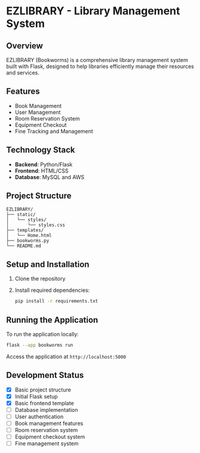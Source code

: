 # EZLIBRARY - Library Management System

## Overview

EZLIBRARY (Bookworms) is a comprehensive library management system built with Flask, designed to help libraries efficiently manage their resources and services.

## Features

- Book Management
- User Management
- Room Reservation System
- Equipment Checkout
- Fine Tracking and Management

## Technology Stack

- **Backend**: Python/Flask
- **Frontend**: HTML/CSS
- **Database**: MySQL and AWS

## Project Structure

```
EZLIBRARY/
├── static/
│   └── styles/
│       └── styles.css
├── templates/
│   └── Home.html
├── bookworms.py
└── README.md
```

## Setup and Installation

1. Clone the repository

2. Install required dependencies:

   ```bash
   pip install -r requirements.txt
   ```

<!-- 3. Set up the database (MySQL) and configure the connection in `bookworms.py`. -->

## Running the Application

To run the application locally:

```bash
flask --app bookworms run
```

Access the application at `http://localhost:5000`

## Development Status

- [x] Basic project structure
- [x] Initial Flask setup
- [x] Basic frontend template
- [ ] Database implementation
- [ ] User authentication
- [ ] Book management features
- [ ] Room reservation system
- [ ] Equipment checkout system
- [ ] Fine management system
